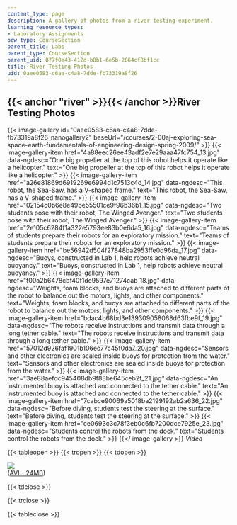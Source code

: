 ```yaml
---
content_type: page
description: A gallery of photos from a river testing experiment.
learning_resource_types:
- Laboratory Assignments
ocw_type: CourseSection
parent_title: Labs
parent_type: CourseSection
parent_uid: 877f0e43-412d-b8b1-6e5b-2864cf8bf1cc
title: River Testing Photos
uid: 0aee0583-c6aa-c4a8-7dde-fb73319a8f26
---
```


{{< anchor "river" >}}{{< /anchor >}}River Testing Photos
---------------------------------------------------------
{{< image-gallery id="0aee0583-c6aa-c4a8-7dde-fb73319a8f26_nanogallery2" baseUrl="/courses/2-00aj-exploring-sea-space-earth-fundamentals-of-engineering-design-spring-2009/" >}}
{{< image-gallery-item href="4a88eec26ee43adf2e7e29aaa47fc754_13.jpg" data-ngdesc="One big propeller at the top of this robot helps it operate like a helicopter." text="One big propeller at the top of this robot helps it operate like a helicopter." >}}
{{< image-gallery-item href="a26e81869d6919269e6994d1c7513c4d_14.jpg" data-ngdesc="This robot, the Sea-Saw, has a V-shaped frame." text="This robot, the Sea-Saw, has a V-shaped frame." >}}
{{< image-gallery-item href="02154c0b6e8e49be55501ce9f96b36b1_15.jpg" data-ngdesc="Two students pose with their robot, The Winged Avenger." text="Two students pose with their robot, The Winged Avenger." >}}
{{< image-gallery-item href="2e105c6284f1a322e5793ee83b0e6da5_16.jpg" data-ngdesc="Teams of students prepare their robots for an exploratory mission." text="Teams of students prepare their robots for an exploratory mission." >}}
{{< image-gallery-item href="be56942d504f27848ba2953ffe0d96da_17.jpg" data-ngdesc="Buoys, constructed in Lab 1, help robots achieve neutral buoyancy." text="Buoys, constructed in Lab 1, help robots achieve neutral buoyancy." >}}
{{< image-gallery-item href="f00a2b6478cbf40f1de9597e71274cab_18.jpg" data-ngdesc="Weights, foam blocks, and buoys are attached to different parts of the robot to balance out the motors, lights, and other components." text="Weights, foam blocks, and buoys are attached to different parts of the robot to balance out the motors, lights, and other components." >}}
{{< image-gallery-item href="bdac4b68bd3e139309058068d63fbe9f_19.jpg" data-ngdesc="The robots receive instructions and transmit data through a long tether cable." text="The robots receive instructions and transmit data through a long tether cable." >}}
{{< image-gallery-item href="57012d926faf1901b106ec77c45f0da7_20.jpg" data-ngdesc="Sensors and other electronics are sealed inside buoys for protection from the water." text="Sensors and other electronics are sealed inside buoys for protection from the water." >}}
{{< image-gallery-item href="3ae88aefdc945408db9f83be645ceb2f_21.jpg" data-ngdesc="An instrumented buoy is attached and connected to the tether cable." text="An instrumented buoy is attached and connected to the tether cable." >}}
{{< image-gallery-item href="7cabce90069a5018ba2199192ab2a636_22.jpg" data-ngdesc="Before diving, students test the steering at the surface." text="Before diving, students test the steering at the surface." >}}
{{< image-gallery-item href="ce0693c3c78f3eb0c6fb7200dce7925e_23.jpg" data-ngdesc="Students control the robots from the dock." text="Students control the robots from the dock." >}}
{{</ image-gallery >}}
_Video_

{{< tableopen >}}
{{< tropen >}}
{{< tdopen >}}


[![](http://ocw.mit.edu/ans7870/2/2.00AJ/s09/labs/thumbnails/river.jpg)](/ans7870/2/2.00AJ/s09/labs/river.avi)  
([AVI - 24MB](/ans7870/2/2.00AJ/s09/labs/river.avi))


{{< tdclose >}}

{{< trclose >}}

{{< tableclose >}}